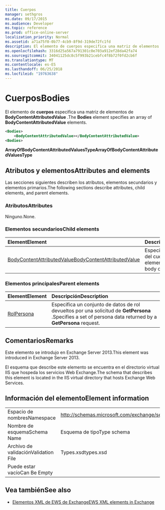 ```yaml
---
title: Cuerpos
manager: sethgros
ms.date: 09/17/2015
ms.audience: Developer
ms.topic: reference
ms.prod: office-online-server
localization_priority: Normal
ms.assetid: a71a75f0-0b77-4cb9-8f9d-319de72fc1fd
description: El elemento de cuerpos especifica una matriz de elementos de BodyContentAttributedValue.
ms.openlocfilehash: 3316d25a567a791301c0e703a912ef28da42fa74
ms.sourcegitcommit: 34041125dc8c5f993b21cebfc4f8b72f0fd2cb6f
ms.translationtype: MT
ms.contentlocale: es-ES
ms.lasthandoff: 06/25/2018
ms.locfileid: "19763638"
---
```

# <a name="bodies"></a><span data-ttu-id="702bf-103">Cuerpos</span><span class="sxs-lookup"><span data-stu-id="702bf-103">Bodies</span></span>

<span data-ttu-id="702bf-104">El elemento de **cuerpos** especifica una matriz de elementos de **BodyContentAttributedValue** .</span><span class="sxs-lookup"><span data-stu-id="702bf-104">The **Bodies** element specifies an array of **BodyContentAttributedValue** elements.</span></span> 
  
```XML
<Bodies>
    <BodyContentAttributedValue></BodyContentAttributedValue>
<Bodies>
```

 <span data-ttu-id="702bf-105">**ArrayOfBodyContentAttributedValuesType**</span><span class="sxs-lookup"><span data-stu-id="702bf-105">**ArrayOfBodyContentAttributedValuesType**</span></span>
## <a name="attributes-and-elements"></a><span data-ttu-id="702bf-106">Atributos y elementos</span><span class="sxs-lookup"><span data-stu-id="702bf-106">Attributes and elements</span></span>

<span data-ttu-id="702bf-107">Las secciones siguientes describen los atributos, elementos secundarios y elementos primarios.</span><span class="sxs-lookup"><span data-stu-id="702bf-107">The following sections describe attributes, child elements, and parent elements.</span></span>
  
### <a name="attributes"></a><span data-ttu-id="702bf-108">Atributos</span><span class="sxs-lookup"><span data-stu-id="702bf-108">Attributes</span></span>

<span data-ttu-id="702bf-109">Ninguno.</span><span class="sxs-lookup"><span data-stu-id="702bf-109">None.</span></span>
  
### <a name="child-elements"></a><span data-ttu-id="702bf-110">Elementos secundarios</span><span class="sxs-lookup"><span data-stu-id="702bf-110">Child elements</span></span>

|<span data-ttu-id="702bf-111">**Element**</span><span class="sxs-lookup"><span data-stu-id="702bf-111">**Element**</span></span>|<span data-ttu-id="702bf-112">**Descripción**</span><span class="sxs-lookup"><span data-stu-id="702bf-112">**Description**</span></span>|
|:-----|:-----|
|[<span data-ttu-id="702bf-113">BodyContentAttributedValue</span><span class="sxs-lookup"><span data-stu-id="702bf-113">BodyContentAttributedValue</span></span>](bodycontentattributedvalue.md) <br/> |<span data-ttu-id="702bf-114">Especifica el contenido del cuerpo de un elemento.</span><span class="sxs-lookup"><span data-stu-id="702bf-114">Specifies the body content of an item.</span></span>  <br/> |
   
### <a name="parent-elements"></a><span data-ttu-id="702bf-115">Elementos principales</span><span class="sxs-lookup"><span data-stu-id="702bf-115">Parent elements</span></span>

|<span data-ttu-id="702bf-116">**Element**</span><span class="sxs-lookup"><span data-stu-id="702bf-116">**Element**</span></span>|<span data-ttu-id="702bf-117">**Descripción**</span><span class="sxs-lookup"><span data-stu-id="702bf-117">**Description**</span></span>|
|:-----|:-----|
|[<span data-ttu-id="702bf-118">Rol</span><span class="sxs-lookup"><span data-stu-id="702bf-118">Persona</span></span>](persona.md) <br/> |<span data-ttu-id="702bf-119">Especifica un conjunto de datos de rol devueltos por una solicitud de **GetPersona** .</span><span class="sxs-lookup"><span data-stu-id="702bf-119">Specifies a set of persona data returned by a **GetPersona** request.</span></span>  <br/> |
   
## <a name="remarks"></a><span data-ttu-id="702bf-120">Comentarios</span><span class="sxs-lookup"><span data-stu-id="702bf-120">Remarks</span></span>

<span data-ttu-id="702bf-121">Este elemento se introdujo en Exchange Server 2013.</span><span class="sxs-lookup"><span data-stu-id="702bf-121">This element was introduced in Exchange Server 2013.</span></span>
  
<span data-ttu-id="702bf-122">El esquema que describe este elemento se encuentra en el directorio virtual IIS que hospeda los servicios Web Exchange.</span><span class="sxs-lookup"><span data-stu-id="702bf-122">The schema that describes this element is located in the IIS virtual directory that hosts Exchange Web Services.</span></span>
  
## <a name="element-information"></a><span data-ttu-id="702bf-123">Información del elemento</span><span class="sxs-lookup"><span data-stu-id="702bf-123">Element information</span></span>

|||
|:-----|:-----|
|<span data-ttu-id="702bf-124">Espacio de nombres</span><span class="sxs-lookup"><span data-stu-id="702bf-124">Namespace</span></span>  <br/> |http://schemas.microsoft.com/exchange/services/2006/types  <br/> |
|<span data-ttu-id="702bf-125">Nombre de esquema</span><span class="sxs-lookup"><span data-stu-id="702bf-125">Schema Name</span></span>  <br/> |<span data-ttu-id="702bf-126">Esquema de tipo</span><span class="sxs-lookup"><span data-stu-id="702bf-126">Type schema</span></span>  <br/> |
|<span data-ttu-id="702bf-127">Archivo de validación</span><span class="sxs-lookup"><span data-stu-id="702bf-127">Validation File</span></span>  <br/> |<span data-ttu-id="702bf-128">Types.xsd</span><span class="sxs-lookup"><span data-stu-id="702bf-128">types.xsd</span></span>  <br/> |
|<span data-ttu-id="702bf-129">Puede estar vacío</span><span class="sxs-lookup"><span data-stu-id="702bf-129">Can Be Empty</span></span>  <br/> ||
   
## <a name="see-also"></a><span data-ttu-id="702bf-130">Vea también</span><span class="sxs-lookup"><span data-stu-id="702bf-130">See also</span></span>



- [<span data-ttu-id="702bf-131">Elementos XML de EWS de Exchange</span><span class="sxs-lookup"><span data-stu-id="702bf-131">EWS XML elements in Exchange</span></span>](ews-xml-elements-in-exchange.md)

